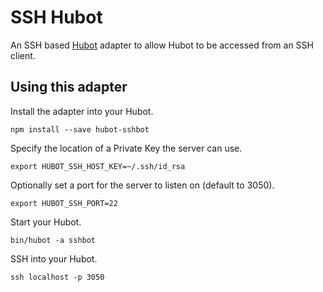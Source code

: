 # SSH Hubot

An SSH based [Hubot](https://hubot.github.com) adapter to allow Hubot to be accessed from an SSH client.

## Using this adapter

Install the adapter into your Hubot.

```
npm install --save hubot-sshbot
```

Specify the location of a Private Key the server can use.

```
export HUBOT_SSH_HOST_KEY=~/.ssh/id_rsa
```

Optionally set a port for the server to listen on (default to 3050).

```
export HUBOT_SSH_PORT=22
```

Start your Hubot.

```
bin/hubot -a sshbot
```

SSH into your Hubot.

```
ssh localhost -p 3050
```
